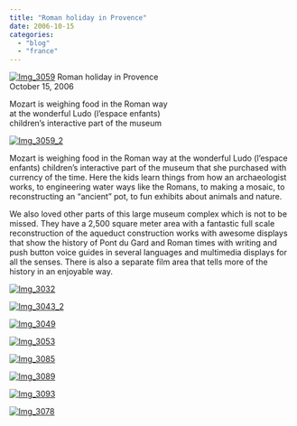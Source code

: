 ```yaml
---
title: "Roman holiday in Provence"
date: 2006-10-15
categories: 
  - "blog"
  - "france"
---
```


 [![Img_3059](http://soultravelers3new.local/images/2008/04/26/img_3059.png "Img_3059")](https://pub-ac94b3f306b24c0dba4238943c97f2e1.r2.dev/photos/uncategorized/2008/04/26/img_3059.png) Roman holiday in Provence  
October 15, 2006

Mozart is weighing food in the Roman way  
at the wonderful Ludo (l’espace enfants)  
children’s interactive part of the museum

<!--more-->

[![Img_3059_2](http://soultravelers3new.local/images/2008/04/26/img_3059_2.png "Img_3059_2")](https://pub-ac94b3f306b24c0dba4238943c97f2e1.r2.dev/photos/uncategorized/2008/04/26/img_3059_2.png)

Mozart is weighing food in the Roman way at the wonderful Ludo (l’espace enfants) children’s interactive part of the museum that she purchased with currency of the time. Here the kids learn things from how an archaeologist works, to engineering water ways like the Romans, to making a mosaic, to reconstructing an “ancient” pot, to fun exhibits about animals and nature.

We also loved other parts of this large museum complex which is not to be missed. They have a 2,500 square meter area with a fantastic full scale reconstruction of the aqueduct construction works with awesome displays that show the history of Pont du Gard and Roman times with writing and push button voice guides in several languages and multimedia displays for all the senses. There is also a separate film area that tells more of the history in an enjoyable way.

[![Img_3032](http://soultravelers3new.local/images/2008/04/26/img_3032.jpg "Img_3032")](https://pub-ac94b3f306b24c0dba4238943c97f2e1.r2.dev/photos/uncategorized/2008/04/26/img_3032.jpg)

[![Img_3043_2](http://soultravelers3new.local/images/2008/04/26/img_3043_2.jpg "Img_3043_2")](https://pub-ac94b3f306b24c0dba4238943c97f2e1.r2.dev/photos/uncategorized/2008/04/26/img_3043_2.jpg)

[![Img_3049](http://soultravelers3new.local/images/2008/04/26/img_3049.jpg "Img_3049")](https://pub-ac94b3f306b24c0dba4238943c97f2e1.r2.dev/photos/uncategorized/2008/04/26/img_3049.jpg)

[![Img_3053](http://soultravelers3new.local/images/2008/04/26/img_3053.jpg "Img_3053")](https://pub-ac94b3f306b24c0dba4238943c97f2e1.r2.dev/photos/uncategorized/2008/04/26/img_3053.jpg)

[![Img_3085](http://soultravelers3new.local/images/2008/04/26/img_3085.jpg "Img_3085")](https://pub-ac94b3f306b24c0dba4238943c97f2e1.r2.dev/photos/uncategorized/2008/04/26/img_3085.jpg)

[![Img_3089](http://soultravelers3new.local/images/2008/04/26/img_3089.jpg "Img_3089")](https://pub-ac94b3f306b24c0dba4238943c97f2e1.r2.dev/photos/uncategorized/2008/04/26/img_3089.jpg)

[![Img_3093](http://soultravelers3new.local/images/2008/04/26/img_3093.jpg "Img_3093")](https://pub-ac94b3f306b24c0dba4238943c97f2e1.r2.dev/photos/uncategorized/2008/04/26/img_3093.jpg)

[![Img_3078](http://soultravelers3new.local/images/2008/04/26/img_3078.jpg "Img_3078")](https://pub-ac94b3f306b24c0dba4238943c97f2e1.r2.dev/photos/uncategorized/2008/04/26/img_3078.jpg)

  
  
  
  
  

[  
](https://pub-ac94b3f306b24c0dba4238943c97f2e1.r2.dev/photos/uncategorized/2008/04/26/img_3043.jpg)
